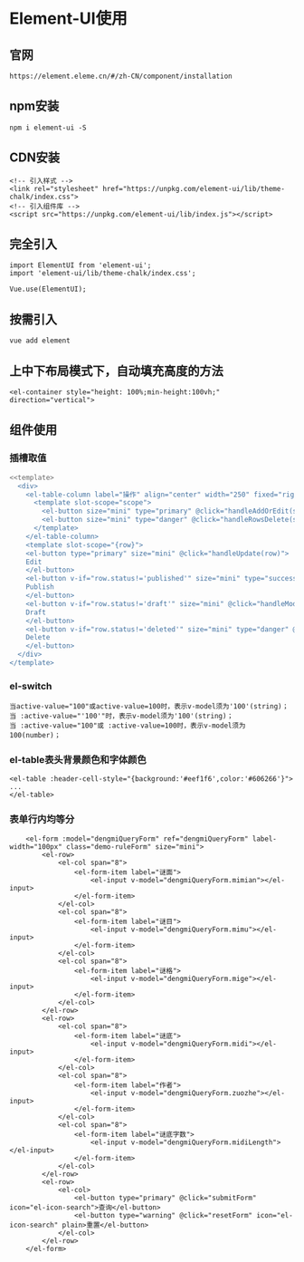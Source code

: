 # Element-UI使用

## 官网

    https://element.eleme.cn/#/zh-CN/component/installation

## npm安装

    npm i element-ui -S

## CDN安装

    <!-- 引入样式 -->
    <link rel="stylesheet" href="https://unpkg.com/element-ui/lib/theme-chalk/index.css">
    <!-- 引入组件库 -->
    <script src="https://unpkg.com/element-ui/lib/index.js"></script>

## 完全引入

    import ElementUI from 'element-ui';
    import 'element-ui/lib/theme-chalk/index.css';
    
    Vue.use(ElementUI);

## 按需引入

    vue add element

## 上中下布局模式下，自动填充高度的方法

    <el-container style="height: 100%;min-height:100vh;" direction="vertical">

## 组件使用

### 插槽取值

```bash
<<template>
  <div>
    <el-table-column label="操作" align="center" width="250" fixed="right">
      <template slot-scope="scope">
        <el-button size="mini" type="primary" @click="handleAddOrEdit(scope.$index, scope.row)">编辑</el-button>
        <el-button size="mini" type="danger" @click="handleRowsDelete(scope.$index, scope.row)">删除</el-button>
      </template>
    </el-table-column>
    <template slot-scope="{row}">
    <el-button type="primary" size="mini" @click="handleUpdate(row)">
    Edit
    </el-button>
    <el-button v-if="row.status!='published'" size="mini" type="success" @click="handleModifyStatus(row,'published')">
    Publish
    </el-button>
    <el-button v-if="row.status!='draft'" size="mini" @click="handleModifyStatus(row,'draft')">
    Draft
    </el-button>
    <el-button v-if="row.status!='deleted'" size="mini" type="danger" @click="handleModifyStatus(row,'deleted')">
    Delete
    </el-button>
  </div>
</template>
```

### el-switch

```
当active-value="100"或active-value=100时，表示v-model须为'100'(string)；
当 :active-value="'100'"时，表示v-model须为'100'(string)；
当 :active-value="100"或 :active-value=100时，表示v-model须为100(number)；
```

### el-table表头背景颜色和字体颜色

```
<el-table :header-cell-style="{background:'#eef1f6',color:'#606266'}">
...
</el-table>
```

### 表单行内均等分

```
    <el-form :model="dengmiQueryForm" ref="dengmiQueryForm" label-width="100px" class="demo-ruleForm" size="mini">
        <el-row>
            <el-col span="8">
                <el-form-item label="谜面">
                    <el-input v-model="dengmiQueryForm.mimian"></el-input>
                </el-form-item>
            </el-col>
            <el-col span="8">
                <el-form-item label="谜目">
                    <el-input v-model="dengmiQueryForm.mimu"></el-input>
                </el-form-item>
            </el-col>
            <el-col span="8">
                <el-form-item label="谜格">
                    <el-input v-model="dengmiQueryForm.mige"></el-input>
                </el-form-item>
            </el-col>
        </el-row>
        <el-row>
            <el-col span="8">
                <el-form-item label="谜底">
                    <el-input v-model="dengmiQueryForm.midi"></el-input>
                </el-form-item>
            </el-col>
            <el-col span="8">
                <el-form-item label="作者">
                    <el-input v-model="dengmiQueryForm.zuozhe"></el-input>
                </el-form-item>
            </el-col>
            <el-col span="8">
                <el-form-item label="谜底字数">
                    <el-input v-model="dengmiQueryForm.midiLength"></el-input>
                </el-form-item>
            </el-col>
        </el-row>
        <el-row>
            <el-col>
                <el-button type="primary" @click="submitForm" icon="el-icon-search">查询</el-button>
                <el-button type="warning" @click="resetForm" icon="el-icon-search" plain>重置</el-button>
            </el-col>
        </el-row>
    </el-form>
```


